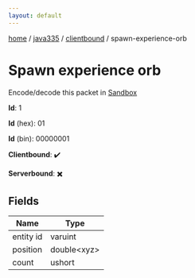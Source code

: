 ```yaml
---
layout: default
---
```


[home](/)  /  [java335](/protocol/java335)  /  [clientbound](/protocol/java335/clientbound)  /  spawn-experience-orb

# Spawn experience orb

Encode/decode this packet in [Sandbox](../../../sandbox/java335#Clientbound.SpawnExperienceOrb)

**Id**: 1

**Id** (hex): 01

**Id** (bin): 00000001

**Clientbound**: ✔️

**Serverbound**: ✖️

## Fields

Name | Type
---|---
entity id | varuint
position | double&lt;xyz&gt;
count | ushort
